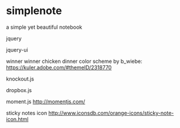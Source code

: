 simplenote
==========

a simple yet beautiful notebook


jquery

jquery-ui

winner winner chicken dinner color scheme by b_wiebe: https://kuler.adobe.com/#themeID/2318770

knockout.js

dropbox.js

moment.js http://momentjs.com/

sticky notes icon http://www.iconsdb.com/orange-icons/sticky-note-icon.html